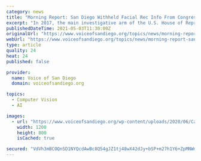 ```yaml
---
category: news
title: "Morning Report: San Diego Withheld Facial Rec Info From Congress"
excerpt: "In 2017, the main investigative arm of the U.S. House of Representatives reached out to San Diego with a request for documents. Congress was doing research on the spread of facial recognition and wanted to know how the city was pioneering a controversial form of technology capable of unmasking individuals."
publishedDateTime: 2021-05-03T11:30:00Z
originalUrl: "https://www.voiceofsandiego.org/topics/news/morning-report-san-diego-withheld-facial-rec-info-from-congress/"
webUrl: "https://www.voiceofsandiego.org/topics/news/morning-report-san-diego-withheld-facial-rec-info-from-congress/"
type: article
quality: 24
heat: 24
published: false

provider:
  name: Voice of San Diego
  domain: voiceofsandiego.org

topics:
  - Computer Vision
  - AI

images:
  - url: "https://www.voiceofsandiego.org/wp-content/uploads/2020/06/Carotid-Restraint-Press-2-2.jpg"
    width: 1200
    height: 800
    isCached: true

secured: "VdVh3mBCOQnSD1NYQcdAwBc8Q54gJZ1tj48wX42dJy+bSP+m27h1Y6+ZpMNWmb7ogzOXn0yYU3pBDsscE3ec7DrB8McjKOv2NeMMRSScbq2kOwMYdq2xkTQ+ym4D8qhv3A38z5Pr2R+3/OTcQlX7tQoZlUkxE2z2ZJ7ynj0s/2xmvTUoqS1LqLVkCpsQIKJzPc0xc0IYmL60KglA2Fb/4gpX/NzTLlLmPcDDKJeHS2clDF4hxN4Y1TLPoM1m7x+9GLAi28tjKNK0eQUPUuVoLhLOFhV1/lVFtrjBeDCxEOstpvs49NiDhx4tTTo4EGoyJNwH9zb60nGx1JLp2RCup4WTu5h+nEuW7IGGR3K2YQA=;PG5Ty1qzCYTfCWArZatvSw=="
---
```


